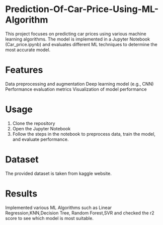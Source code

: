 # Prediction-Of-Car-Price-Using-ML-Algorithm

This project focuses on predicting car prices using various machine learning algorithms. The model is implemented in a Jupyter Notebook (Car_price.ipynb) and evaluates different ML techniques to determine the most accurate model.

# Features

Data preprocessing and augmentation
Deep learning model (e.g., CNN)
Performance evaluation metrics
Visualization of model performance

# Usage

1. Clone the repository
2. Open the Jupyter Notebook
3. Follow the steps in the notebook to preprocess data, train the model, and evaluate performance.

# Dataset

The provided dataset is taken from kaggle website.

# Results 

Implemented various ML Algorithms such as Linear Regression,KNN,Decision Tree, Random Forest,SVR and checked the r2 score to see which model is most suitable.
